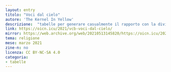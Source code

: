 ```yaml
---
layout: entry
titolo: "Voci dal cielo"
autore: 'The Kernel In Yellow'
descrizione:  "tabelle per generare casualmente il rapporto con la divinità"
link: https://oicn.icu/2021/vcb-voci-dal-cielo/
mirror: https://web.archive.org/web/20210513145820/https://oicn.icu/2021/vcb-voci-dal-cielo/
tema: religione
mese: marzo 2021
zine-n: no
licenza: CC BY-NC-SA 4.0
categoria:
- tabelle
---
```

